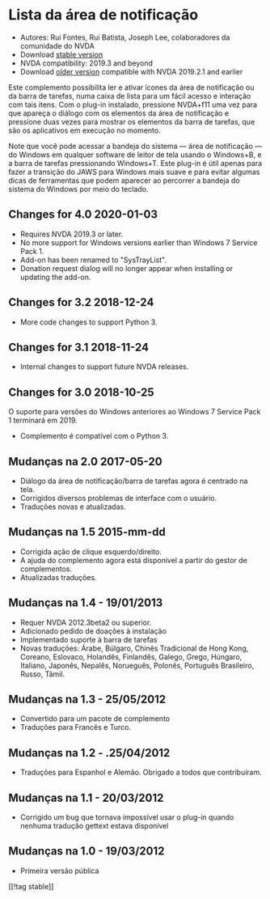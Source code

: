# Lista da área de notificação #

*   Autores: Rui Fontes, Rui Batista, Joseph Lee, colaboradores da
    comunidade do NVDA
*   Download [stable version][1]
* NVDA compatibility: 2019.3 and beyond
* Download [older version][2] compatible with NVDA 2019.2.1 and earlier

Este complemento possibilita ler e ativar ícones da área de notificação ou
da barra de tarefas, numa caixa de lista para um fácil acesso e interação
com tais itens. Com o plug-in instalado,  pressione NVDA+f11 uma vez para
que apareça o diálogo com os elementos da área de notificação e pressione
duas vezes para mostrar os elementos da barra de tarefas, que são os
aplicativos em execução no momento.

Note que você pode acessar a bandeja do sistema — área de notificação — do
Windows em qualquer software de leitor de tela usando o Windows+B, e a barra
de tarefas pressionando Windows+T. Este plug-in é útil apenas para fazer a
transição do JAWS para Windows mais suave e para evitar algumas dicas de
ferramentas que podem aparecer ao percorrer a bandeja do sistema do Windows
por meio do teclado.

## Changes for 4.0 2020-01-03 ##

* Requires NVDA 2019.3 or later.
* No more support for Windows versions earlier than Windows 7 Service Pack
  1.
* Add-on has been renamed to "SysTrayList".
* Donation request dialog will no longer appear when installing or updating
  the add-on.

## Changes for 3.2 2018-12-24 ##

* More code changes to support Python 3.

## Changes for 3.1 2018-11-24 ##

* Internal changes to support future NVDA releases.

## Changes for 3.0 2018-10-25 ##

O suporte para versões do Windows anteriores ao Windows 7 Service Pack 1
terminará em 2019.

* Complemento é compatível com o Python 3.

## Mudanças na 2.0 2017-05-20 ##

* Diálogo da área de notificação/barra de tarefas agora é centrado na tela.
* Corrigidos diversos problemas de interface com o usuário.
* Traduções novas e atualizadas.

## Mudanças na 1.5 2015-mm-dd ##

* Corrigida ação de clique esquerdo/direito.
* A ajuda do complemento agora está disponível a partir do gestor de
  complementos.
* Atualizadas traduções.

## Mudanças na 1.4 - 19/01/2013 ##

* Requer NVDA 2012.3beta2 ou superior.
* Adicionado pedido de doações à instalação
* Implementado suporte à barra de tarefas
* Novas traduções: Árabe, Búlgaro, Chinês Tradicional de Hong Kong, Coreano,
  Eslovaco, Holandês, Finlandês, Galego, Grego, Húngaro, Italiano, Japonês,
  Nepalês, Norueguês, Polonês, Português Brasileiro, Russo, Tâmil.

## Mudanças na 1.3 - 25/05/2012 ##

* Convertido para um pacote de complemento
* Traduções para Francês e Turco.

## Mudanças na 1.2 - .25/04/2012 ##

* Traduções para Espanhol e Alemão. Obrigado a todos que contribuíram.

## Mudanças na 1.1 - 20/03/2012 ##

* Corrigido um bug que tornava impossível usar o plug-in quando nenhuma
  tradução gettext estava disponível

## Mudanças na 1.0 - 19/03/2012 ##

* Primeira versão pública

[[!tag stable]]

[1]: https://addons.nvda-project.org/files/get.php?file=st

[2]: https://addons.nvda-project.org/files/get.php?file=st-2019
